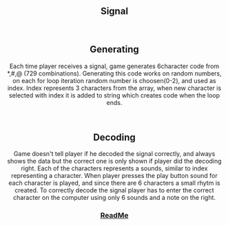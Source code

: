 <h2 align="center">Signal</h2>


<br>
<h2 align="center">Generating</h2>
<p align="center">
  Each time player receives a signal, game generates 6character code from *,#,@ (729 combinations).
  Generating this code works on random numbers, on each for loop iteration random number is choosen(0-2), and used as index.
  Index represents 3 characters from the array, when new character is selected with index it is added to string which creates code when the loop ends.
</p>

<br>
<h2 align="center">Decoding</h2>
<p align="center">
  Game doesn't tell player if he decoded the signal correctly, and always shows the data but the correct one is only shown if player did the decoding right.
  Each of the characters represents a sounds, similar to index representing a character.
  When player presses the play button sound for each character is played, and since there are 6 characters a small rhytm is created.
  To correctly decode the signal player has to enter the correct character on the computer using only 6 sounds and a note on the right.
</p>


<h3 align="center">
  <a href="README.md">ReadMe</a>
</h3>
